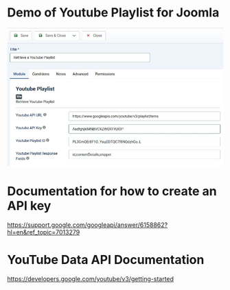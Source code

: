 # Demo of Youtube Playlist for Joomla
![demo_image](demo.jpg)

# Documentation for how to create an API key
https://support.google.com/googleapi/answer/6158862?hl=en&ref_topic=7013279

# YouTube Data API Documentation
https://developers.google.com/youtube/v3/getting-started